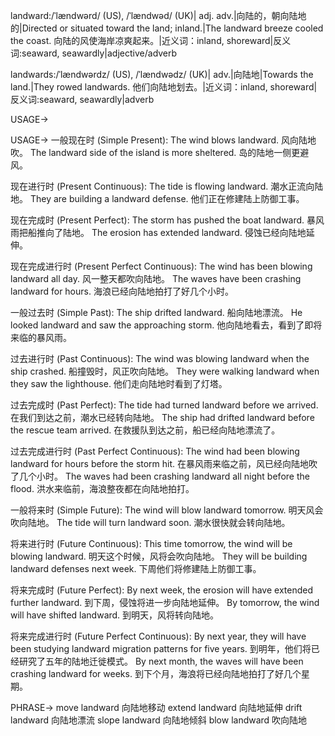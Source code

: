 landward:/ˈlændwərd/ (US), /ˈlændwəd/ (UK)| adj. adv.|向陆的，朝向陆地的|Directed or situated toward the land; inland.|The landward breeze cooled the coast.  向陆的风使海岸凉爽起来。|近义词：inland, shoreward|反义词:seaward, seawardly|adjective/adverb

landwards:/ˈlændwərdz/ (US), /ˈlændwədz/ (UK)| adv.|向陆地|Towards the land.|They rowed landwards. 他们向陆地划去。|近义词：inland, shoreward|反义词:seaward, seawardly|adverb


USAGE->

USAGE->
一般现在时 (Simple Present):
The wind blows landward. 风向陆地吹。
The landward side of the island is more sheltered. 岛的陆地一侧更避风。

现在进行时 (Present Continuous):
The tide is flowing landward. 潮水正流向陆地。
They are building a landward defense. 他们正在修建陆上防御工事。

现在完成时 (Present Perfect):
The storm has pushed the boat landward.  暴风雨把船推向了陆地。
The erosion has extended landward.  侵蚀已经向陆地延伸。

现在完成进行时 (Present Perfect Continuous):
The wind has been blowing landward all day. 风一整天都吹向陆地。
The waves have been crashing landward for hours.  海浪已经向陆地拍打了好几个小时。

一般过去时 (Simple Past):
The ship drifted landward. 船向陆地漂流。
He looked landward and saw the approaching storm. 他向陆地看去，看到了即将来临的暴风雨。

过去进行时 (Past Continuous):
The wind was blowing landward when the ship crashed. 船撞毁时，风正吹向陆地。
They were walking landward when they saw the lighthouse. 他们走向陆地时看到了灯塔。

过去完成时 (Past Perfect):
The tide had turned landward before we arrived. 在我们到达之前，潮水已经转向陆地。
The ship had drifted landward before the rescue team arrived. 在救援队到达之前，船已经向陆地漂流了。

过去完成进行时 (Past Perfect Continuous):
The wind had been blowing landward for hours before the storm hit. 在暴风雨来临之前，风已经向陆地吹了几个小时。
The waves had been crashing landward all night before the flood. 洪水来临前，海浪整夜都在向陆地拍打。

一般将来时 (Simple Future):
The wind will blow landward tomorrow. 明天风会吹向陆地。
The tide will turn landward soon. 潮水很快就会转向陆地。

将来进行时 (Future Continuous):
This time tomorrow, the wind will be blowing landward. 明天这个时候，风将会吹向陆地。
They will be building landward defenses next week.  下周他们将修建陆上防御工事。

将来完成时 (Future Perfect):
By next week, the erosion will have extended further landward. 到下周，侵蚀将进一步向陆地延伸。
By tomorrow, the wind will have shifted landward. 到明天，风将转向陆地。


将来完成进行时 (Future Perfect Continuous):
By next year, they will have been studying landward migration patterns for five years.  到明年，他们将已经研究了五年的陆地迁徙模式。
By next month, the waves will have been crashing landward for weeks. 到下个月，海浪将已经向陆地拍打了好几个星期。




PHRASE->
move landward  向陆地移动
extend landward  向陆地延伸
drift landward  向陆地漂流
slope landward  向陆地倾斜
blow landward  吹向陆地
